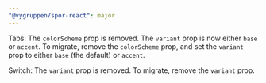 ```yaml
---
"@vygruppen/spor-react": major
---
```


Tabs: The `colorScheme` prop is removed. The `variant` prop is now either `base` or `accent`. To migrate, remove the `colorScheme` prop, and set the `variant` prop to either `base` (the default) or `accent`.

Switch: The `variant` prop is removed. To migrate, remove the `variant` prop.

